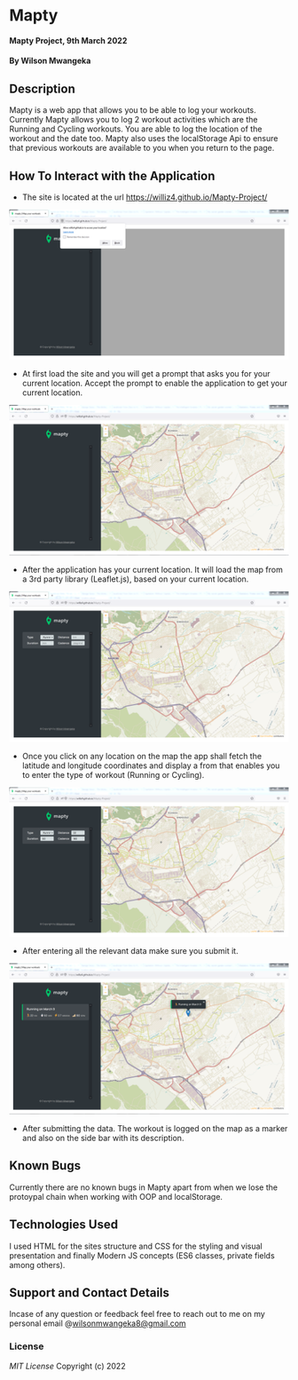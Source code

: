 # Mapty

#### Mapty Project, 9th March 2022

#### By Wilson Mwangeka

## Description

Mapty is a web app that allows you to be able to log your workouts. Currently Mapty allows you to log 2 workout activities which are the Running and Cycling workouts. You are able to log the location of the workout and the date too. Mapty also uses the localStorage Api to ensure that previous workouts are available to you when you return to the page.

## How To Interact with the Application
* The site is located at the url https://williz4.github.io/Mapty-Project/

![Index Page](project-images/1.PNG)

* At first load the site and you will get a prompt that asks you for your current location. Accept the prompt to enable the application to get your current location.

![Index Page](project-images/2.PNG)

* After the application has your current location. It will load the map from a 3rd party library (Leaflet.js), based on your current location.

![Index Page](project-images/3.PNG)

* Once you click on any location on the map the app shall fetch the latitude and longitude coordinates and display a from that enables you to enter the type of workout (Running or Cycling).

![Index Page](project-images/4.PNG)

* After entering all the relevant data make sure you submit it.

![Index Page](project-images/5.PNG)

* After submitting the data. The workout is logged on the map as a marker and also on the side bar with its description.


## Known  Bugs
Currently there are no known bugs in Mapty apart from when we lose the protoypal chain when working with OOP and localStorage.

## Technologies Used
I used HTML for the sites structure and CSS for the styling and visual presentation and finally Modern JS concepts (ES6 classes, private fields among others).

## Support and Contact Details
Incase of any question or feedback feel free to reach out to me on my personal email @wilsonmwangeka8@gmail.com

### License

*MIT License*
Copyright (c) 2022 
